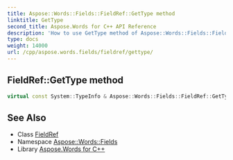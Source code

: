 ```yaml
---
title: Aspose::Words::Fields::FieldRef::GetType method
linktitle: GetType
second_title: Aspose.Words for C++ API Reference
description: 'How to use GetType method of Aspose::Words::Fields::FieldRef class in C++.'
type: docs
weight: 14000
url: /cpp/aspose.words.fields/fieldref/gettype/
---
```

## FieldRef::GetType method




```cpp
virtual const System::TypeInfo & Aspose::Words::Fields::FieldRef::GetType() const override
```

## See Also

* Class [FieldRef](../)
* Namespace [Aspose::Words::Fields](../../)
* Library [Aspose.Words for C++](../../../)
